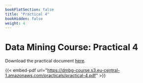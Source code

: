 ```yaml
---
bookFlatSection: false
title: "Practical 4"
bookHidden: false
weight: 4
---
```


# Data Mining Course: Practical 4

Download the practical document [here](https://dmbg-course.s3.eu-central-1.amazonaws.com/practicals/practical-4.pdf).

{{< embed-pdf url="https://dmbg-course.s3.eu-central-1.amazonaws.com/practicals/practical-4.pdf" >}}
